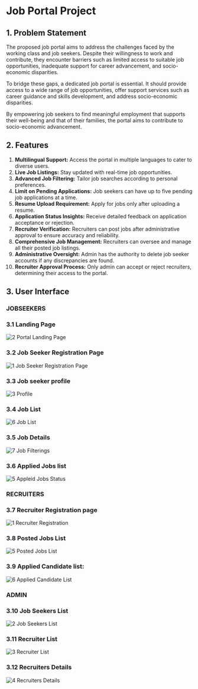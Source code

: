 # Job Portal Project

## 1. Problem Statement

The proposed job portal aims to address the challenges faced by the working class and job seekers. Despite their willingness to work and contribute, they encounter barriers such as limited access to suitable job opportunities, inadequate support for career advancement, and socio-economic disparities.

To bridge these gaps, a dedicated job portal is essential. It should provide access to a wide range of job opportunities, offer support services such as career guidance and skills development, and address socio-economic disparities.

By empowering job seekers to find meaningful employment that supports their well-being and that of their families, the portal aims to contribute to socio-economic advancement.

## 2. Features

1. **Multilingual Support:** Access the portal in multiple languages to cater to diverse users.
2. **Live Job Listings:** Stay updated with real-time job opportunities.
3. **Advanced Job Filtering:** Tailor job searches according to personal preferences.
4. **Limit on Pending Applications:** Job seekers can have up to five pending job applications at a time.
5. **Resume Upload Requirement:** Apply for jobs only after uploading a resume.
6. **Application Status Insights:** Receive detailed feedback on application acceptance or rejection.
7. **Recruiter Verification:** Recruiters can post jobs after administrative approval to ensure accuracy and reliability.
8. **Comprehensive Job Management:** Recruiters can oversee and manage all their posted job listings.
9. **Administrative Oversight:** Admin has the authority to delete job seeker accounts if any discrepancies are found.
10. **Recruiter Approval Process:** Only admin can accept or reject recruiters, determining their access to the portal.

## 3. User Interface

### JOBSEEKERS
### 3.1 Landing Page

![2 Portal Landing Page](https://github.com/user-attachments/assets/540525db-ab82-49fa-aebf-c8609e083b4b)

### 3.2 Job Seeker Registration Page
![1 Job Seeker Registration Page](https://github.com/user-attachments/assets/040b67d7-c3e8-4c35-8c0c-069316f4f9f5)

### 3.3 Job seeker profile
![3 Profile](https://github.com/user-attachments/assets/a670e8d1-5a1a-40cb-b345-540482642c4d)

### 3.4 Job List
![6 Job List](https://github.com/user-attachments/assets/32bcb683-a9c7-4fb7-9463-268cd68159b6)

### 3.5 Job Details
![7  Job Filterings](https://github.com/user-attachments/assets/c4e3772e-ef39-4a3a-b38f-998c246b2fec)

### 3.6 Applied Jobs list
![5 Appleid Jobs Status](https://github.com/user-attachments/assets/641ab709-11f3-4ee6-b059-c51b120baed8)


### RECRUITERS
### 3.7 Recruiter Registration page
![1  Recruiter Registration](https://github.com/user-attachments/assets/cc062c18-2e9b-4963-a155-6fd102b64f3d)

### 3.8 Posted Jobs List
![5  Posted Jobs List](https://github.com/user-attachments/assets/f5e5f3b0-1ae6-4b6c-bc40-bc7b45b7a136)

### 3.9 Applied Candidate list:
![6  Applied Candidate List](https://github.com/user-attachments/assets/74dea113-5d59-44f0-aca7-a6e62f5bf9ba)

### ADMIN
### 3.10 Job Seekers List
![2   Job Seekers List](https://github.com/user-attachments/assets/f4367324-e221-4fb5-80f9-7c45ea5c6446)

### 3.11  Recruiter List
![3  Recruiter List](https://github.com/user-attachments/assets/fe30ea8a-a78b-484a-acf9-e265dbf91ce2)

### 3.12 Recruiters Details
![4  Recruiters Details](https://github.com/user-attachments/assets/d2600d33-9864-4d67-b747-5f7c25214699)




